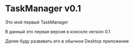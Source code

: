# TaskManager v0.1

Это мой первый TaskManager

В данный это первая версия в консоле version 0.1

Далее буду развивать его в обычное Desktop приложение
